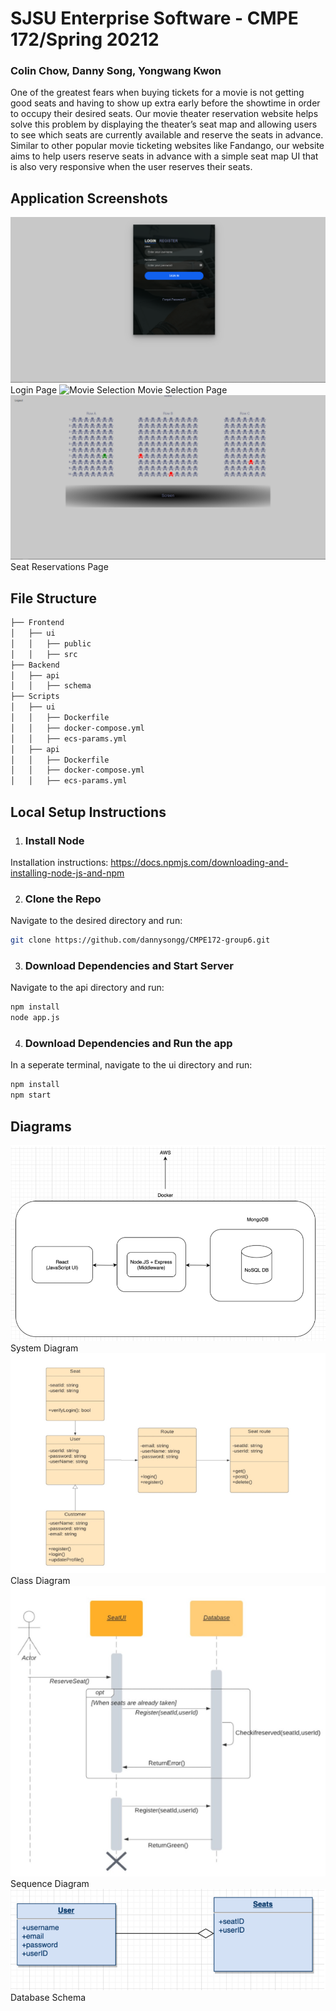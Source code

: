 # SJSU Enterprise Software - CMPE 172/Spring 20212
### Colin Chow, Danny Song, Yongwang Kwon

One of the greatest fears when buying tickets for a movie is not getting good seats and having to show up extra early before the showtime in order to occupy their desired seats. Our movie theater reservation website helps solve this problem by displaying the theater’s seat map and allowing users to see which seats are currently available and reserve the seats in advance. Similar to other popular movie ticketing websites like Fandango, our website aims to help users reserve seats in advance with a simple seat map UI that is also very responsive when the user reserves their seats. 

## Application Screenshots
![Login Page](screenshots\login.PNG)
Login Page
![Movie Selection](selection\login.PNG)
Movie Selection Page
![Seat Reservation](screenshots\reservations.PNG)
Seat Reservations Page

## File Structure
```bash
├── Frontend 
│   ├── ui
│   │   ├── public
│   │   ├── src       
├── Backend
│   ├── api
│   │   ├── schema
├── Scripts
│   ├── ui
│   │   ├── Dockerfile
│   │   ├── docker-compose.yml  
│   │   ├── ecs-params.yml
│   ├── api
│   │   ├── Dockerfile
│   │   ├── docker-compose.yml 
│   │   ├── ecs-params.yml
```

## Local Setup Instructions
1. ### Install Node
Installation instructions: https://docs.npmjs.com/downloading-and-installing-node-js-and-npm

2. ### Clone the Repo
Navigate to the desired directory and run:
```bash
git clone https://github.com/dannysongg/CMPE172-group6.git
```

3. ### Download Dependencies and Start Server
Navigate to the api directory and run:
```bash
npm install
node app.js
```

4. ### Download Dependencies and Run the app
In a seperate terminal, navigate to the ui directory and run:
```bash
npm install
npm start
```
## Diagrams
![System Diagram](screenshots\system_diagram.PNG)
System Diagram
![Class Diagram](screenshots\class_diagram.PNG)
Class Diagram
![Sequence Diagram](screenshots\sequence_diagram.PNG)
Sequence Diagram
![DB Schema](screenshots\db.PNG)
Database Schema